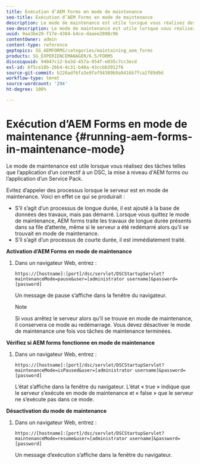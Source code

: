 ```yaml
---
title: Exécution d’AEM Forms en mode de maintenance
seo-title: Exécution d’AEM Forms en mode de maintenance
description: Le mode de maintenance est utile lorsque vous réalisez des tâches telles que l’application d’un correctif à un DSC, la mise à niveau d’AEM forms ou l’application d’un Service Pack. Découvrez comment exécuter AEM Forms en mode de maintenance.
seo-description: Le mode de maintenance est utile lorsque vous réalisez des tâches telles que l’application d’un correctif à un DSC, la mise à niveau d’AEM forms ou l’application d’un Service Pack. Découvrez comment exécuter AEM Forms en mode de maintenance.
uuid: 9aa3be20-f17e-4384-b4ce-daaee2898c96
contentOwner: admin
content-type: reference
geptopics: SG_AEMFORMS/categories/maintaining_aem_forms
products: SG_EXPERIENCEMANAGER/6.5/FORMS
discoiquuid: 94047c12-ba3d-457a-954f-e035c7cc3ecd
exl-id: 6f5ce18b-26b4-4c31-b48a-43ccbb3912f6
source-git-commit: b220adf6fa3e9faf94389b9a9416b7fca2f89d9d
workflow-type: tm+mt
source-wordcount: '294'
ht-degree: 100%

---
```


# Exécution d’AEM Forms en mode de maintenance {#running-aem-forms-in-maintenance-mode}

Le mode de maintenance est utile lorsque vous réalisez des tâches telles que l’application d’un correctif à un DSC, la mise à niveau d&#39;AEM forms ou l’application d’un Service Pack.

Evitez d’appeler des processus lorsque le serveur est en mode de maintenance. Voici en effet ce qui se produirait :

* S’il s’agit d’un processus de longue durée, il est ajouté à la base de données des travaux, mais pas démarré. Lorsque vous quittez le mode de maintenance, AEM forms traite les travaux de longue durée présents dans sa file d’attente, même si le serveur a été redémarré alors qu’il se trouvait en mode de maintenance.
* S’il s’agit d’un processus de courte durée, il est immédiatement traité.

**Activation d’AEM Forms en mode de maintenance**

1. Dans un navigateur Web, entrez :

   `https://[hostname]:[port]/dsc/servlet/DSCStartupServlet?maintenanceMode=pause&user=[administrator username]&password=[password]`

   Un message de pause s’affiche dans la fenêtre du navigateur.

   >[!NOTE]
   >
   >Si vous arrêtez le serveur alors qu’il se trouve en mode de maintenance, il conservera ce mode au redémarrage. Vous devez désactiver le mode de maintenance une fois vos tâches de maintenance terminées.

**Vérifiez si AEM forms fonctionne en mode de maintenance**

1. Dans un navigateur Web, entrez :

   `https://[hostname]:[port]/dsc/servlet/DSCStartupServlet?maintenanceMode=isPaused&user=[administrator username]&password=[password]`

   L’état s’affiche dans la fenêtre du navigateur. L’état « true » indique que le serveur s’exécute en mode de maintenance et « false » que le serveur ne s’exécute pas dans ce mode.

**Désactivation du mode de maintenance**

1. Dans un navigateur Web, entrez :

   `https://[hostname]:[port]/dsc/servlet/DSCStartupServlet?maintenanceMode=resume&user=[administrator username]&password=[password]`

   Un message d’exécution s’affiche dans la fenêtre du navigateur.
